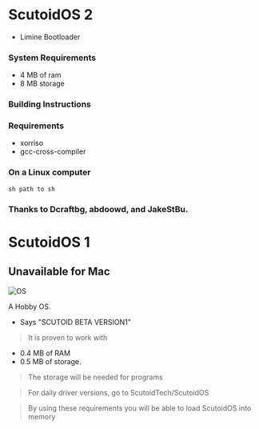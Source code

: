 # ScutoidOS 2
+ Limine Bootloader 

### System Requirements
+ 4 MB of ram
+ 8 MB storage
### Building Instructions
### Requirements
+ xorriso
+ gcc-cross-compiler
### On a Linux computer
```
sh path to sh
```
### Thanks to Dcraftbg, abdoowd, and JakeStBu.

# ScutoidOS 1
## Unavailable for Mac  

![OS](https://github.com/user-attachments/assets/38a1912b-454e-4636-b194-c4dd38c0d336)


A Hobby OS.

+ Says "SCUTOID BETA VERSION1"

 > It is proven to work with 

- 0.4 MB of RAM
- 0.5 MB of storage.

>The storage will be needed for programs

> For daily driver versions, go to ScutoidTech/ScutoidOS

> By using these requirements you will be able to load ScutoidOS into memory

